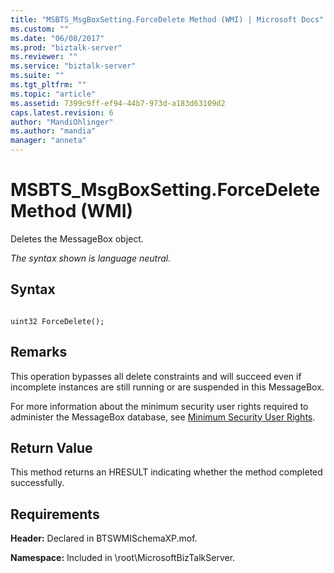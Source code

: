 ```yaml
---
title: "MSBTS_MsgBoxSetting.ForceDelete Method (WMI) | Microsoft Docs"
ms.custom: ""
ms.date: "06/08/2017"
ms.prod: "biztalk-server"
ms.reviewer: ""
ms.service: "biztalk-server"
ms.suite: ""
ms.tgt_pltfrm: ""
ms.topic: "article"
ms.assetid: 7399c9ff-ef94-44b7-973d-a183d63109d2
caps.latest.revision: 6
author: "MandiOhlinger"
ms.author: "mandia"
manager: "anneta"
---
```

# MSBTS_MsgBoxSetting.ForceDelete Method (WMI)
Deletes the MessageBox object.  
  
 *The syntax shown is language neutral.*  
  
## Syntax  
  
```  
  
uint32 ForceDelete();  
```  
  
## Remarks  
 This operation bypasses all delete constraints and will succeed even if incomplete instances are still running or are suspended in this MessageBox.  
  
 For more information about the minimum security user rights required to administer the MessageBox database, see [Minimum Security User Rights](../core/minimum-security-user-rights.md).  
  
## Return Value  
 This method returns an HRESULT indicating whether the method completed successfully.  
  
## Requirements  
 **Header:** Declared in BTSWMISchemaXP.mof.  
  
 **Namespace:** Included in \root\MicrosoftBizTalkServer.